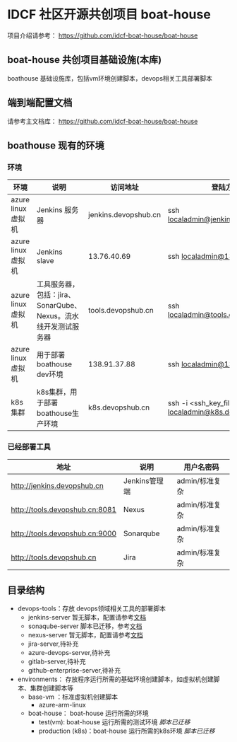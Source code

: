 # IDCF 社区开源共创项目 boat-house

项目介绍请参考： https://github.com/idcf-boat-house/boat-house

## boat-house 共创项目基础设施(本库)

boathouse 基础设施库，包括vm环境创建脚本，devops相关工具部署脚本

## 端到端配置文档

请参考主文档库： https://github.com/idcf-boat-house/boat-house

## boathouse 现有的环境

### 环境

| 环境  |  说明  | 访问地址 | 登陆方式    | 密码    |
| ------------ | ------------ |  ------------ | ------------ | ------------ |
| azure linux 虚拟机  | Jenkins 服务器  | jenkins.devopshub.cn  | ssh localadmin@jenkins.devopshub.cn | 标准复杂  |
| azure linux 虚拟机  | Jenkins slave   | 13.76.40.69  | ssh localadmin@13.76.40.69 | 标准复杂  |
| azure linux 虚拟机 | 工具服务器，包括：jira、SonarQube、Nexus。流水线开发测试服务器  | tools.devopshub.cn | ssh localadmin@tools.devopshub.cn | 标准复杂 |
| azure linux 虚拟机  | 用于部署 boathouse dev环境   | 138.91.37.88  | ssh localadmin@138.91.37.88 | 标准复杂  |
| k8s集群  | k8s集群，用于部署boathouse生产环境 | k8s.devopshub.cn | ssh -i <ssh_key_file_path> localadmin@k8s.devopshub.cn | SSH key, 位置 \env\k8s\ssh_key\id_rsa |



### 已经部署工具

| 地址  | 说明  | 用户名密码 |
| ------------ | ------------ | ------------ | 
| http://jenkins.devopshub.cn  | Jenkins管理端  |  admin/标准复杂 | 
| http://tools.devopshub.cn:8081 | Nexus  |  admin/标准复杂 |   
| http://tools.devopshub.cn:9000| Sonarqube  |  admin/标准复杂 |   
| http://tools.devopshub.cn  | Jira  |  admin/标准复杂 | 

## 目录结构


 - devops-tools：存放 devops领域相关工具的部署脚本
    - jenkins-server
    暂无脚本，配置请参考[文档](https://github.com/idcf-boat-house/boat-house/blob/master/docs/quick-start/operation/team-env-config.md)
    - sonaqube-server 
    脚本已迁移，参考[文档](https://github.com/idcf-boat-house/boat-house/blob/master/docs/quick-start/guide/sonarqube/Readme.md)
    - nexus-server
    暂无脚本，配置请参考[文档](https://github.com/idcf-boat-house/boat-house/blob/master/docs/quick-start/guide/nexus-deploy/Readme.md)
    - jira-server,待补充
    - azure-devops-server,待补充
    - gitlab-server,待补充
    - github-enterprise-server,待补充
  - environments： 存放程序运行所需的基础环境创建脚本，如虚拟机创建脚本、集群创建脚本等
	- base-vm ：标准虚拟机创建脚本
		- azure-arm-linux
	- boat-house： boat-house 运行所需的环境
		- test(vm): boat-house 运行所需的测试环境         *脚本已迁移*
		- production (k8s)：boat-house 运行所需的k8s环境  *脚本已迁移*





